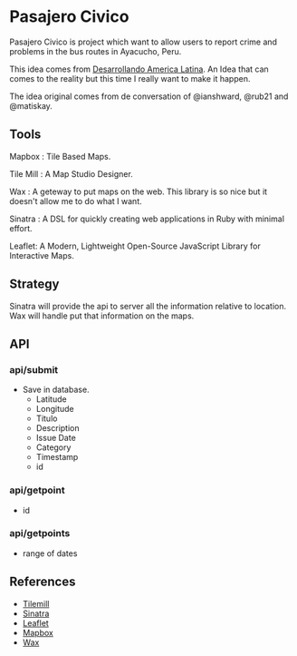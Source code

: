 # Pasajero Civico

Pasajero Civico is project which want to allow users to report crime and
problems in the bus routes in Ayacucho, Peru.

This idea comes from [Desarrollando America Latina](http://desarrollandoamerica.org/).
An Idea that can comes to the reality but this time I really want to make it happen.

The idea original comes from de conversation of @ianshward, @rub21 and @matiskay.


## Tools

Mapbox : Tile Based Maps.

Tile Mill : A Map Studio Designer.

Wax : A geteway to put maps on the web. This library is so nice but it doesn't allow me
to do what I want.

Sinatra : A DSL for quickly creating web applications in Ruby with minimal effort.

Leaflet: A Modern, Lightweight Open-Source JavaScript Library for Interactive Maps. 


## Strategy

Sinatra will provide the api to server all the information relative to location. Wax
will handle put that information on the maps.

## API

### api/submit

- Save in database.
  * Latitude
  * Longitude
  * Titulo 
  * Description 
  * Issue Date 
  * Category 
  * Timestamp 
  * id 

### api/getpoint
  * id

### api/getpoints
  * range of dates 

## References

- [Tilemill](http://mapbox.com/tilemill/)
- [Sinatra](http://www.sinatrarb.com/)
- [Leaflet](http://leaflet.cloudmade.com/)
- [Mapbox](http://mapbox.com/)
- [Wax](http://mapbox.com/wax/)
